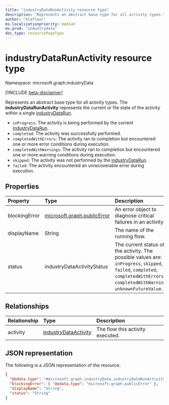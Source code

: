 ```yaml
---
title: "industryDataRunActivity resource type"
description: "Represents an abstract base type for all activity types."
author: "mlafleur"
ms.localizationpriority: medium
ms.prod: "industrydata"
doc_type: resourcePageType
---
```


# industryDataRunActivity resource type

Namespace: microsoft.graph.industryData

[!INCLUDE [beta-disclaimer](../../includes/beta-disclaimer.md)]

Represents an abstract base type for all activity types. The **industryDataRunActivity** represents the current or file state of the activity within a single [industryDataRun](industrydata-industrydatarun.md).

- `inProgress`: The activity is being performed by the current [industryDataRun](industrydata-industrydatarun.md).
- `completed`: The activity was successfully performed.
- `completedWithErrors`: The activity ran to completion but encountered one or more error conditions during execution.
- `completedWithWarnings`: The activity ran to completion but encountered one or more warning conditions during execution.
- `skipped`: The activity was not performed by the [industryDataRun](industrydata-industrydatarun.md).
- `failed`: The activity encountered an unrecoverable error during execution.

## Properties

| Property      | Type                                          | Description                                                                                                                                                                        |
| :------------ | :-------------------------------------------- | :--------------------------------------------------------------------------------------------------------------------------------------------------------------------------------- |
| blockingError | [microsoft.graph.publicError](publicerror.md) | An error object to diagnose critical failures in an activity.                                                                                                                      |
| displayName   | String                                        | The name of the running flow.                                                                                                                                                      |
| status        | industryDataActivityStatus                    | The current status of the activity. The possible values are: `inProgress`, `skipped`, `failed`, `completed`, `completedWithErrors`, `completedWithWarnings`, `unknownFutureValue`. |

## Relationships

| Relationship | Type                                                         | Description                      |
| :----------- | :----------------------------------------------------------- | :------------------------------- |
| activity     | [industryDataActivity](industrydata-industrydataactivity.md) | The flow this activity executed. |

## JSON representation

The following is a JSON representation of the resource.

<!-- {
  "blockType": "resource",
  "keyProperty": "id",
  "@odata.type": "microsoft.graph.industryData.industryDataRunActivity",
  "openType": false
}
-->

```json
{
  "@odata.type": "#microsoft.graph.industryData.industryDataRunActivity",
  "blockingError": { "@odata.type": "microsoft.graph.publicError" },
  "displayName": "String",
  "status": "String"
}
```
